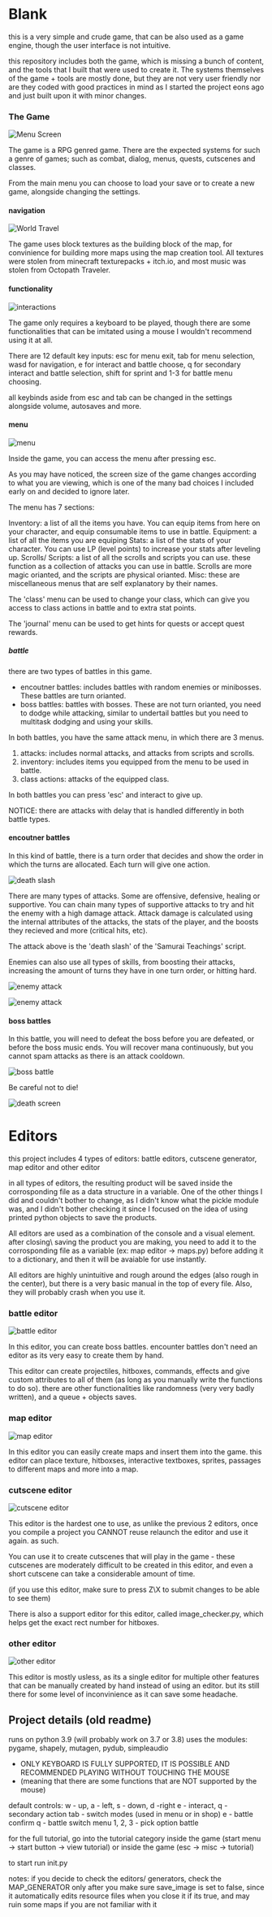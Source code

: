 # Blank

this is a very simple and crude game, that can be also used as a game engine, though the user interface is not intuitive.

this repository includes both the game, which is missing a bunch of content, and the tools that I built that were used to create it. The systems themselves of the game + tools are mostly done, but they are not very user friendly nor are they coded with good practices in mind as I started the project eons ago and just built upon it with minor changes.

### The Game

![Menu Screen](readme/ss1.png)

The game is a RPG genred game. There are the expected systems for such a genre of games; such as combat, dialog, menus, quests, cutscenes and classes.

From the main menu you can choose to load your save or to create a new game, alongside changing the settings.

#### navigation

![World Travel](readme/ss2.png)

The game uses block textures as the building block of the map, for convinience for building more maps using the map creation tool. All textures were stolen from minecraft texturepacks + itch.io, and most music was stolen from Octopath Traveler.

#### functionality

![interactions](readme/ss3.png)

The game only requires a keyboard to be played, though there are some functionalities that can be imitated using a mouse I wouldn't recommend using it at all.

There are 12 default key inputs: esc for menu exit, tab for menu selection, wasd for navigation, e for interact and battle choose, q for secondary interact and battle selection, shift for sprint and 1-3 for battle menu choosing.

all keybinds aside from esc and tab can be changed in the settings alongside volume, autosaves and more.

#### menu

![menu](readme/ss4.png)

Inside the game, you can access the menu after pressing esc. 

As you may have noticed, the screen size of the game changes according to what you are viewing, which is one of the many bad choices I included early on and decided to ignore later.

The menu has 7 sections:

Inventory: a list of all the items you have. You can equip items from here on your character, and equip consumable items to use in battle.
Equipment: a list of all the items you are equiping
Stats: a list of the stats of your character. You can use LP (level points) to increase your stats after leveling up.
Scrolls/ Scripts: a list of all the scrolls and scripts you can use. these function as a collection of attacks you can use in battle. Scrolls are more magic orianted, and the scripts are physical orianted.
Misc: these are miscellaneous menus that are self explanatory by their names.

The 'class' menu can be used to change your class, which can give you access to class actions in battle and to extra stat points.

The 'journal' menu can be used to get hints for quests or accept quest rewards.

##### battle

there are two types of battles in this game.
- encoutner battles: includes battles with random enemies or minibosses. These battles are turn orianted.
- boss battles: battles with bosses. These are not turn orianted, you need to dodge while attacking, similar to undertail battles but you need to multitask dodging and using your skills.

In both battles, you have the same attack menu, in which there are 3 menus.
1. attacks: includes normal attacks, and attacks from scripts and scrolls.
2. inventory: includes items you equipped from the menu to be used in battle.
3. class actions: attacks of the equipped class.

In both battles you can press 'esc' and interact to give up.

NOTICE: there are attacks with delay that is handled differently in both battle types.

#### encoutner battles

In this kind of battle, there is a turn order that decides and show the order in which the turns are allocated. Each turn will give one action.

![death slash](readme/gf1.gif)

There are many types of attacks. Some are offensive, defensive, healing or supportive. You can chain many types of supportive attacks to try and hit the enemy with a high damage attack. Attack damage is calculated using the internal attributes of the attacks, the stats of the player, and the boosts they recieved and more (critical hits, etc).

The attack above is the 'death slash' of the 'Samurai Teachings' script.

Enemies can also use all types of skills, from boosting their attacks, increasing the amount of turns they have in one turn order, or hitting hard. 

![enemy attack](readme/gf2.gif)

![enemy attack](readme/gf3.gif)

#### boss battles

In this battle, you will need to defeat the boss before you are defeated, or before the boss music ends. You will recover mana continuously, but you cannot spam attacks as there is an attack cooldown.

![boss battle](readme/gf4.gif)

Be careful not to die!

![death screen](readme/ss5.png)

# Editors

this project includes 4 types of editors: battle editors, cutscene generator, map editor and other editor

in all types of editors, the resulting product will be saved inside the corrosponding file as a data structure in a variable. One of the other things I did and couldn't bother to change, as I didn't know what the pickle module was, and I didn't bother checking it since I focused on the idea of using printed python objects to save the products.

All editors are used as a combination of the console and a visual element. after closing\ saving the product you are making, you need to add it to the corrosponding file as a variable (ex: map editor -> maps.py) before adding it to a dictionary, and then it will be avaiable for use instantly.

All editors are highly unintuitive and rough around the edges (also rough in the center), but there is a very basic manual in the top of every file. Also, they will probably crash when you use it.

### battle editor

![battle editor](readme/gf5.gif)

In this editor, you can create boss battles. encounter battles don't need an editor as its very easy to create them by hand.

This editor can create projectiles, hitboxes, commands, effects and give custom attributes to all of them (as long as you manually write the functions to do so). there are other functionalities like randomness (very very badly written), and a queue + objects saves.

### map editor

![map editor](readme/gf6.gif)

In this editor you can easily create maps and insert them into the game. this editor can place texture, hitboxses, interactive textboxes, sprites, passages to different maps and more into a map.

### cutscene editor

![cutscene editor](readme/gf7.gif)

This editor is the hardest one to use, as unlike the previous 2 editors, once you compile a project you CANNOT reuse relaunch the editor and use it again. as such.

You can use it to create cutscenes that will play in the game - these cutscenes are moderately difficult to be created in this editor, and even a short cutscene can take a considerable amount of time.

(if you use this editor, make sure to press Z\X to submit changes to be able to see them) 

There is also a support editor for this editor, called image_checker.py, which helps get the exact rect number for hitboxes.

### other editor

![other editor](readme/ss6.png)

This editor is mostly usless, as its a single editor for multiple other features that can be manually created by hand instead of using an editor. but its still there for some level of inconvinience as it can save some headache.

## Project details (old readme)

runs on python 3.9 (will probably work on 3.7 or 3.8)
uses the modules:
pygame, shapely, mutagen, pydub, simpleaudio

* ONLY KEYBOARD IS FULLY SUPPORTED, IT IS POSSIBLE AND RECOMMENDED PLAYING WITHOUT TOUCHING THE MOUSE
* (meaning that there are some functions that are NOT supported by the mouse)

default controls:
w - up, a - left, s - down, d -right
e - interact, q - secondary action
tab - switch modes (used in menu or in shop)
e - battle confirm
q - battle switch menu
1, 2, 3 - pick option battle


for the full tutorial, go into the tutorial category inside the game
(start menu -> start button -> view tutorial)
or inside the game
(esc -> misc -> tutorial)

to start run init.py

notes:
if you decide to check the editors/ generators, check the MAP_GENERATOR only after you make sure save_image is set to false, since it automatically edits resource files when you close it if its true, and may ruin some maps if you are not familiar with it 
